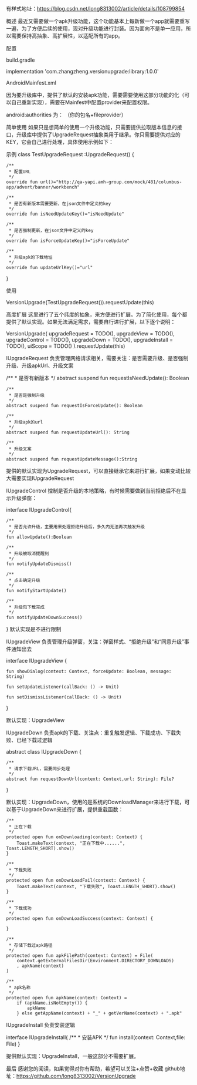 有样式地址：https://blog.csdn.net/long8313002/article/details/108799854


概述
         最近又需要做一个apk升级功能，这个功能基本上每新做一个app就需要重写一遍，为了方便后续的使用，现对升级功能进行封装。因为面向不是单一应用，所以需要保持高抽象、高扩展性，以适配所有的app。

 

配置
 

build.gradle

 implementation 'com.zhangzheng.versionupgrade:library:1.0.0'
 

AndroidMainfest.xml

 <provider
            android:name="androidx.core.content.FileProvider"
            android:authorities="com.zhangzheng.versionupgrade.fileprovider"
            android:exported="false"
            android:grantUriPermissions="true">
            <meta-data
                android:name="android.support.FILE_PROVIDER_PATHS"
                android:resource="@xml/filepath" />
        </provider>
       因为要升级库中，提供了默认的安装apk功能，需要需要使用这部分功能的化（可以自己重新实现），需要在Mainfest中配置provider来配置权限。

android:authorities 为： （你的包名+fileprovider）

 

简单使用
          如果只是想简单的使用一个升级功能，只需要提供拉取版本信息的接口，升级库中提供了UpgradeRequest抽象类用于继承。你只需要提供对应的KEY，它会自己进行处理，具体使用示例如下：

 

示例
class TestUpgradeRequest :UpgradeRequest() {
 
    /**
     * 配置URL
     */
    override fun url()="http://qa-yapi.amh-group.com/mock/481/columbus-app/advert/banner/workbench"
 
    /**
     * 是否有新版本需要更新，在json文件中定义的key
     */
    override fun isNeedUpdateKey()="isNeedUpdate"
 
    /**
     * 是否强制更新，在json文件中定义的key
     */
    override fun isForceUpdateKey()="isForceUpdate"
 
    /**
     * 升级apk的下载地址
     */
    override fun updateUrlKey()="url"
}
 

使用

VersionUpgrade(TestUpgradeRequest()).requestUpdate(this)
 

高度扩展
        这里进行了五个纬度的抽象，来方便进行扩展。为了简化使用，每个都提供了默认实现。如果无法满足需求，需要自行进行扩展，以下逐个说明：

  VersionUpgrade(
            upgradeRequest = TODO(),
            upgradeView = TODO(),
            upgradeControl = TODO(),
            upgradeDown = TODO(),
            upgradeInstall = TODO(),
            uiScope = TODO()
        ).requestUpdate(this)
 

IUpgradeRequest
负责管理网络请求相关，需要关注：是否需要升级、是否强制升级、升级apkUrl、升级文案

  /**
     * 是否有新版本
     */
    abstract suspend fun requestIsNeedUpdate(): Boolean
 
    /**
     * 是否是强制升级
     */
    abstract suspend fun requestIsForceUpdate(): Boolean
 
    /**
     * 升级apk的url
     */
    abstract suspend fun requestUpdateUrl(): String
 
    /**
     * 升级文案
     */
    abstract suspend fun requestUpdateMessage():String
提供的默认实现为UpgradeRequest，可以直接继承它来进行扩展，如果变动比较大需要实现IUpgradeRequest

 

IUpgradeControl
      控制是否升级的本地策略，有时候需要做到当前拒绝后不在显示升级弹窗：

interface IUpgradeControl{
 
    /**
     * 是否允许升级，主要用来处理拒绝升级后，多久内无法再次触发升级
     */
    fun allowUpdate():Boolean
 
    /**
     * 升级被取消提醒到
     */
    fun notifyUpdateDismiss()
 
    /**
     * 点击确定升级
     */
    fun notifyStartUpdate()
 
    /**
     * 升级包下载完成
     */
    fun notifyUpdateDownSuccess()
 
}
默认实现是不进行限制

 

IUpgradeView
     负责管理升级弹窗，关注：弹窗样式、“拒绝升级”和“同意升级”事件通知出去

interface IUpgradeView {
 
    fun showDialog(context: Context, forceUpdate: Boolean, message: String)
 
    fun setUpdateListener(callBack: () -> Unit)
 
    fun setDismissListener(callBack: () -> Unit)
 
}
 

默认实现：UpgradeView

 

 

IUpgradeDown
    负责apk的下载、关注点：重复触发逻辑、下载成功、下载失败、已经下载过逻辑

abstract class IUpgradeDown {
 
    /**
     * 请求下载URL，需要同步处理
     */
    abstract fun requestDownUrl(context: Context,url: String): File?
 
 
}
 

默认实现：UpgradeDown，使用的是系统的DownloadManager来进行下载，可以基于UpgradeDown来进行扩展，提供重载函数：

    /**
     * 正在下载
     */
    protected open fun onDownloading(context: Context) {
        Toast.makeText(context, "正在下载中......", Toast.LENGTH_SHORT).show()
    }
 
    /**
     * 下载失败
     */
    protected open fun onDownLoadFail(context: Context) {
        Toast.makeText(context, "下载失败", Toast.LENGTH_SHORT).show()
    }
 
    /**
     * 下载成功
     */
    protected open fun onDownLoadSuccess(context: Context) {
 
    }
 
    /**
     * 存储下载过apk路径
     */
    protected open fun apkFilePath(context: Context) = File(
        context.getExternalFilesDir(Environment.DIRECTORY_DOWNLOADS)
        , apkName(context)
    )
 
    /**
     * apk名称
     */
    protected open fun apkName(context: Context) =
        if (apkName.isNotEmpty()) {
            apkName
        } else getAppName(context) + "_" + getVerName(context) + ".apk"
 

IUpgradeInstall
负责安装逻辑

interface IUpgradeInstall{
    /**
     * 安装APK
     */
    fun install(context: Context,file: File)
}
 

提供默认实现：UpgradeInstall，一般这部分不需要扩展。

 

 

最后
       感谢您的阅读，如果觉得对你有帮助，希望可以关注+点赞+收藏      github地址：https://github.com/long8313002/VersionUpgrade
